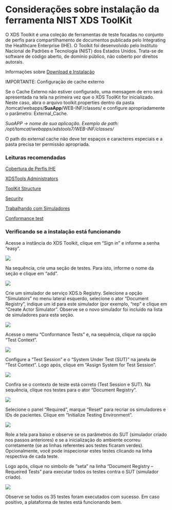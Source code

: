 # Considerações sobre instalação da ferramenta NIST XDS ToolKit


O XDS Toolkit é uma coleção de ferramentas de teste focadas no conjunto de perfis para compartilhamento de documentos publicada pelo Integrating the Healthcare Enterprise (IHE). O Toolkit foi desenvolvido pelo Instituto Nacional de Padrões e Tecnologia (NIST) dos Estados Unidos. Trata-se de software de código aberto, de domínio público, não coberto por direitos autorais.

Informações sobre [Download e Instalação](https://github.com/usnistgov/iheos-toolkit2/wiki/installing)


IMPORTANTE: Configuração de cache externo

Se o Cache Externo não estiver configurado, uma mensagem de erro será apresentada na tela na primeira vez que o XDS ToolKit for inicializado. Neste caso, abra o arquivo toolkit.properties dentro da pasta /tomcat/webapps/**SuaApp**/WEB-INF/classes/ e configure apropriadamente o parâmetro: External_Cache.

_SuaAPP -> nome de sua aplicação. Exemplo de path: /opt/tomcat/webapps/xdstools7/WEB-INF/classes/_

O path do external cache não deve ter espaços e caracteres especiais e a pasta precisa ter permissão apropriada.

### Leituras recomendadas

[Cobertura de Perfis IHE](
https://github.com/usnistgov/iheos-toolkit2/wiki/Profile-Coverage)

[XDSTools Administrators](
https://github.com/usnistgov/iheos-toolkit2/wiki/XDSTools-Administrators)

[ToolKit Structure](
https://github.com/usnistgov/iheos-toolkit2/wiki/Toolkit-Structure)

[Security](
https://github.com/usnistgov/iheos-toolkit2/wiki/Security)

[Trabalhando com Simuladores](
https://github.com/usnistgov/iheos-toolkit2/wiki/Using-simulators-instead-of-the-old-Public-Registry-server)

[Conformance test](
https://github.com/usnistgov/iheos-toolkit2/wiki/Conformance-Test-Tool)


### Verificando se a instalação está funcionando

Acesse a instância do XDS Toolkit, clique em “Sign in” e informe a senha “easy”.

![](./media/image2-1.png)

Na sequência, crie uma seção de testes. Para isto, informe o nome da seção e clique em “add”.

![](./media/image2-2.png)

Crie um simulador de serviço XDS.b Registry. Selecione a opção “Simulators” no menu lateral esquerdo, selecione o ator “Document Registry”, indique um id para este simulador (por exemplo, “rep” e clique em “Create Actor Simulator”. Observe se o novo simulador foi incluído na lista de simuladores para esta seção.

![](./media/image2-3.png)

Acesse o menu “Conformance Tests” e, na sequência, clique na opção “Test Context”.


![](./media/image2-4.png)

Configure a “Test Session” e o “System Under Test (SUT)” na janela de “Test Context”. Logo após, clique em “Assign System for Test Session”.


![](./media/image2-5.png)

Confira se o contexto de teste está correto (Test Session e SUT).  Na sequência, clique nos testes para o ator “Document Registry”.


![](./media/image2-6.png)

Selecione o panel “Required”, marque “Reset” para recriar os simuladores e IDs de pacientes. Clique em “Initialize Testing Environment”.


![](./media/image2-7.png)


Role a tela para baixo e observe se os parâmetros do SUT (simulador criado nos passos anteriores) e se a inicialização do ambiente ocorreu corretamente (se as linhas referentes aos testes ficaram verdes). Opcionalmente, você pode inspecionar estes testes clicando na linha respectiva de cada teste. 

Logo após, clique no simbolo de “seta” na linha “Document Registry – Requeired Tests” para executar todos os testes contra o SUT (simulador criado).

![](./media/image2-8.png)

Observe se todos os 35 testes foram executados com sucesso. Em caso positivo, a plataforma de testes está funcionando bem.